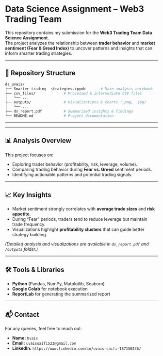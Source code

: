 # **Data Science Assignment – Web3 Trading Team**  

This repository contains my submission for the **Web3 Trading Team Data Science Assignment**.  
The project analyzes the relationship between **trader behavior** and **market sentiment (Fear & Greed Index)** to uncover patterns and insights that can inform smarter trading strategies.  

---

## **📂 Repository Structure**

```bash
ds_uvais/
├── Smarter trading  strategies.ipynb       # Main analysis notebook
├── csv_files/             # Processed & intermediate CSV files
│   └── ...
├── outputs/               # Visualizations & charts (.png, .jpg)
│   └── ...
├── ds_report.pdf          # Summarized insights & findings
└── README.md              # Project documentation
```
---


---

## **📊 Analysis Overview**
This project focuses on:
- Exploring trader behavior (profitability, risk, leverage, volume).  
- Comparing trading behavior during **Fear vs. Greed** sentiment periods.  
- Identifying actionable patterns and potential trading signals.  

---

## **📈 Key Insights**
- Market sentiment strongly correlates with **average trade sizes** and **risk appetite**.  
- During “Fear” periods, traders tend to reduce leverage but maintain trade frequency.  
- Visualizations highlight **profitability clusters** that can guide better strategy building.  

*(Detailed analysis and visualizations are available in `ds_report.pdf` and `/outputs` folder.)*

---

## **🛠️ Tools & Libraries**
- **Python** (Pandas, NumPy, Matplotlib, Seaborn)  
- **Google Colab** for notebook execution  
- **ReportLab** for generating the summarized report  

---

## **📬 Contact**
For any queries, feel free to reach out:  
- **Name:** `Uvais`  
- **Email:** `uvaissaifi523@gmail.com`  
- **LinkedIn:** `https://www.linkedin.com/in/uvais-saifi-187150236/`  
